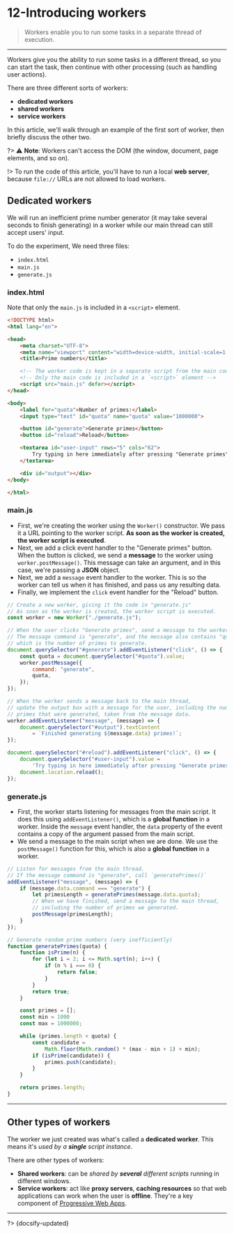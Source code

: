 # 12-Introducing workers

> Workers enable you to run some tasks in a separate thread of execution.

---

Workers give you the ability to run some tasks in a different thread, so you can start the task, then continue with other processing (such as handling user actions).

There are three different sorts of workers:

- **dedicated workers**
- **shared workers**
- **service workers**

In this article, we'll walk through an example of the first sort of worker, then briefly discuss the other two.

?> ⚠️ **Note**: Workers can't access the DOM (the window, document, page elements, and so on).

!> To run the code of this article, you'll have to run a local **web server**, because `file://` URLs are not allowed to load workers.

## Dedicated workers

We will run an inefficient prime number generator (it may take several seconds to finish generating) in a worker while our main thread can still accept users' input.

To do the experiment, We need three files:

- `index.html`
- `main.js`
- `generate.js`

### index.html

Note that only the `main.js` is included in a `<script>` element.

```html
<!DOCTYPE html>
<html lang="en">

<head>
    <meta charset="UTF-8">
    <meta name="viewport" content="width=device-width, initial-scale=1.0">
    <title>Prime numbers</title>

    <!-- The worker code is kept in a separate script from the main code. -->
    <!-- Only the main code is included in a `<script>` element -->
    <script src="main.js" defer></script>
</head>

<body>
    <label for="quota">Number of primes:</label>
    <input type="text" id="quota" name="quota" value="1000000">

    <button id="generate">Generate primes</button>
    <button id="reload">Reload</button>

    <textarea id="user-input" rows="5" cols="62">
        Try typing in here immediately after pressing "Generate primes"
    </textarea>

    <div id="output"></div>
</body>

</html>
```

### main.js

- First, we're creating the worker using the `Worker()` constructor. We pass it a URL pointing to the worker script. **As soon as the worker is created, the worker script is executed**.
- Next, we add a click event handler to the "Generate primes" button. When the button is clicked, we send a **message** to the worker using `worker.postMessage()`. This message can take an argument, and in this case, we're passing a **JSON** object.
- Next, we add a `message` event handler to the worker. This is so the worker can tell us when it has finished, and pass us any resulting data.
- Finally, we implement the `click` event handler for the "Reload" button.

```js
// Create a new worker, giving it the code in "generate.js"
// As soon as the worker is created, the worker script is executed.
const worker = new Worker("./generate.js");

// When the user clicks "Generate primes", send a message to the worker.
// The message command is "generate", and the message also contains "quota",
// which is the number of primes to generate.
document.querySelector("#generate").addEventListener("click", () => {
    const quota = document.querySelector("#quota").value;
    worker.postMessage({
        command: "generate",
        quota,
    });
});

// When the worker sends a message back to the main thread,
// update the output box with a message for the user, including the number of
// primes that were generated, taken from the message data.
worker.addEventListener("message", (message) => {
    document.querySelector("#output").textContent
        = `Finished generating ${message.data} primes!`;
});

document.querySelector("#reload").addEventListener("click", () => {
    document.querySelector("#user-input").value =
        'Try typing in here immediately after pressing "Generate primes"';
    document.location.reload();
});
```

### generate.js

- First, the worker starts listening for messages from the main script. It does this using `addEventListener()`, which is a **global function** in a worker. Inside the `message` event handler, the `data` property of the event contains a copy of the argument passed from the main script.
- We send a message to the main script when we are done. We use the `postMessage()` function for this, which is also a **global function** in a worker.

```js
// Listen for messages from the main thread.
// If the message command is "generate", call `generatePrimes()`
addEventListener("message", (message) => {
    if (message.data.command === "generate") {
        let primesLength = generatePrimes(message.data.quota);
        // When we have finished, send a message to the main thread,
        // including the number of primes we generated.
        postMessage(primesLength);
    }
});

// Generate random prime numbers (very inefficiently)
function generatePrimes(quota) {
    function isPrime(n) {
        for (let i = 2; i <= Math.sqrt(n); i++) {
            if (n % i === 0) {
                return false;
            }
        }
        return true;
    }

    const primes = [];
    const min = 1000
    const max = 1000000;

    while (primes.length < quota) {
        const candidate =
            Math.floor(Math.random() * (max - min + 1) + min);
        if (isPrime(candidate)) {
            primes.push(candidate);
        }
    }

    return primes.length;
}
```

---

## Other types of workers

The worker we just created was what's called a **dedicated worker**. This means it's *used by a **single** script instance*.

There are other types of workers:

- **Shared workers**: can be *shared by **several** different scripts* running in different windows.
- **Service workers**: act like **proxy servers**, **caching resources** so that web applications can work when the user is **offline**. They're a key component of [Progressive Web Apps](https://developer.mozilla.org/en-US/docs/Web/Progressive_web_apps).



---

?> {docsify-updated}